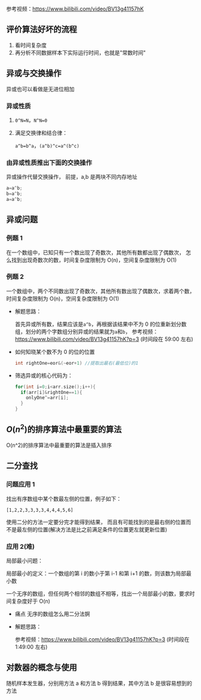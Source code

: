 参考视频：<https://www.bilibili.com/video/BV13g41157hK>

## 评价算法好坏的流程

1. 看时间复杂度
2. 再分析不同数据样本下实际运行时间，也就是"常数时间"

## 异或与交换操作

异或也可以看做是无进位相加

### 异或性质

1. `0^N=N`，`N^N=0`

2. 满足交换律和结合律：

   `a^b=b^a`，`(a^b)^c=a^(b^c)`

### 由异或性质推出下面的交换操作

异或操作代替交换操作，
前提，a,b 是两块不同内存地址

```c++
a=a^b;
b=a^b;
a=a^b;
```

## 异或问题

### 例题 1

在一个数组中，已知只有一个数出现了奇数次，其他所有数都出现了偶数次，
怎么找到出现奇数次的数，时间复杂度限制为 O(n)，空间复杂度限制为 O(1)

### 例题 2

一个数组中，两个不同数出现了奇数次，其他所有数出现了偶数次，求着两个数，时间复杂度限制为 O(n)，空间复杂度限制为 O(1)

- 解题思路：

  首先异或所有数，结果应该是`a^b`，再根据该结果中不为 0 的位重新划分数组，划分的两个字数组分别异或的结果就为`a`和`b`，
  参考视频：<https://www.bilibili.com/video/BV13g41157hK?p=3> (时间段在 59:00 左右)

- 如何知晓某个数不为 0 的位的位置

  ```c++
  int rightOne=eor&(~eor+1) //提取出最右(最低位)的1
  ```

- 筛选异或的核心代码为：

  ```c++
  for(int i=0;i<arr.size();i++){
    if(arr[i]&rightOne==1){
      onlyOne^=arr[i];
    }
  }
  ```

## $O(n^2)$的排序算法中最重要的算法

O(n^2)的排序算法中最重要的算法是插入排序

## 二分查找

### 问题应用 1

找出有序数组中某个数最左侧的位置，例子如下：

`[1,2,2,3,3,3,3,4,4,4,5,6]`

使用二分的方法一定要分完才能得到结果，
而且有可能找到的是最右侧的位置而不是最左侧的位置(解决方法是比之前满足条件的位置更左就更新位置)

### 应用 2(难)

局部最小问题：

局部最小的定义：一个数组的第 i 的数小于第 i-1 和第 i+1 的数，则该数为局部最小数

一个无序的数组，但任何两个相邻的数组不相等，找出一个局部最小的数，要求时间复杂度好于 O(n)

- 痛点
  无序的数组怎么用二分法锕

- 解题思路：

  参考视频：<https://www.bilibili.com/video/BV13g41157hK?p=3> (时间段在 1:49:00 左右)

## 对数器的概念与使用

随机样本发生器，分别用方法 a 和方法 b 得到结果，其中方法 b 是很容易想到的方法
